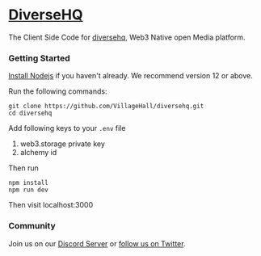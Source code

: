 

# [DiverseHQ](https://diversehq.xyz)
The Client Side Code for [diversehq](https://diversehq.xyz), Web3 Native open Media platform. 

### Getting Started
[Install Nodejs](https://nodejs.org/en/) if you haven't already. We recommend version 12 or above.

Run the following commands:
```
git clone https://github.com/VillageHall/diversehq.git
cd diversehq
```
Add following keys to your ```.env``` file
1. web3.storage private key
2. alchemy id

Then run 
```
npm install
npm run dev
```
Then visit localhost:3000

### Community
Join us on our [Discord Server](https://discord.com/invite/TPmVgperuP) or [follow us on Twitter](https://twitter.com/usediversehq).


